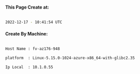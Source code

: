 
   
#### This Page Create at:

```bash

2022-12-17 - 10:41:54 UTC

```

#### Create By Machine:

```bash

Host Name : fv-az176-948

platform  : Linux-5.15.0-1024-azure-x86_64-with-glibc2.35

Ip Local  : 10.1.0.55

```

